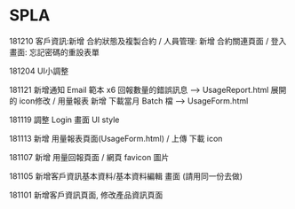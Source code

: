# SPLA

181210 客戶資訊:新增 合約狀態及複製合約 / 人員管理: 新增 合約關連頁面 / 登入畫面: 忘記密碼的重設表單

181204 UI小調整

181121 
新增通知 Email 範本 x6
回報數量的錯誤訊息 --> UsageReport.html
展開的 icon修改 / 用量報表 新增 下載當月 Batch 檔 --> UsageForm.html

181119 調整 Login 畫面 UI style

181113 新增 用量報表頁面(UsageForm.html) / 上傳 下載 icon

181107 新增 用量回報頁面 / 網頁 favicon 圖片

181105 新增客戶資訊基本資料/基本資料編輯 畫面 (請用同一份去做)

181101 新增客戶資訊頁面, 修改產品資訊頁面
